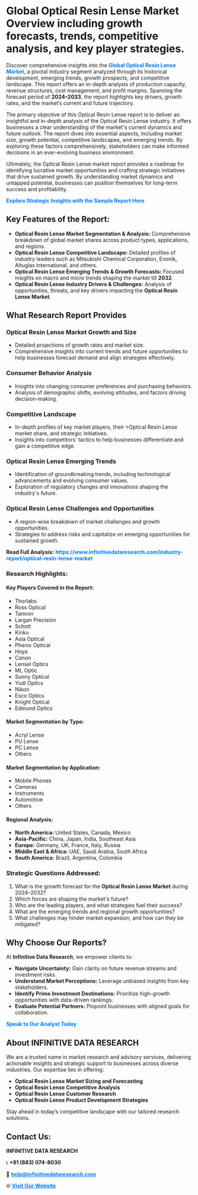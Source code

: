 <h1>Global Optical Resin Lense Market Overview including growth forecasts, trends, competitive analysis, and key player strategies.</h1>
<p>
Discover comprehensive insights into the 
<a href="https://www.infinitivedataresearch.com/industry-report/optical-resin-lense-market" rel="dofollow" style="color: #007BFF; text-decoration: none;"><strong>Global Optical Resin Lense Market</strong></a>, a pivotal industry segment analyzed through its historical development, emerging trends, growth prospects, and competitive landscape. This report offers an in-depth analysis of production capacity, revenue structures, cost management, and profit margins. Spanning the forecast period of <strong>2024–2033</strong>, the report highlights key drivers, growth rates, and the market’s current and future trajectory.
</p>
<p>
The primary objective of this Optical Resin Lense report is to deliver an insightful and in-depth analysis of the Optical Resin Lense industry. It offers businesses a clear understanding of the market's current dynamics and future outlook. The report dives into essential aspects, including market size, growth potential, competitive landscapes, and emerging trends. By exploring these factors comprehensively, stakeholders can make informed decisions in an ever-evolving business environment.
</p>
<p>
Ultimately, the Optical Resin Lense market report provides a roadmap for identifying lucrative market opportunities and crafting strategic initiatives that drive sustained growth. By understanding market dynamics and untapped potential, businesses can position themselves for long-term success and profitability.
</p>
<p>
<a href="https://www.infinitivedataresearch.com/request-sample/reportId=106610" style="color: #007BFF; text-decoration: none;"><strong>Explore Strategic Insights with the Sample Report Here</strong></a>
</p>

<h2>Key Features of the Report:</h2>
<ul>
<li><strong>Optical Resin Lense Market Segmentation & Analysis:</strong> Comprehensive breakdown of global market shares across product types, applications, and regions.</li>
<li><strong>Optical Resin Lense Competitive Landscape:</strong> Detailed profiles of industry leaders such as Mitsubishi Chemical Corporation, Evonik, Altuglas International, and others.</li>
<li><strong>Optical Resin Lense Emerging Trends & Growth Forecasts:</strong> Focused insights on macro and micro trends shaping the market till <strong>2032</strong>.</li>
<li><strong>Optical Resin Lense Industry Drivers & Challenges:</strong> Analysis of opportunities, threats, and key drivers impacting the <strong>Optical Resin Lense Market</strong>.</li>
</ul>

<h2>What Research Report Provides</h2>
<h3>Optical Resin Lense Market Growth and Size</h3>
<ul>
<li>Detailed projections of growth rates and market size.</li>
<li>Comprehensive insights into current trends and future opportunities to help businesses forecast demand and align strategies effectively.</li>
</ul>

<h3>Consumer Behavior Analysis</h3>
<ul>
<li>Insights into changing consumer preferences and purchasing behaviors.</li>
<li>Analysis of demographic shifts, evolving attitudes, and factors driving decision-making.</li>
</ul>

<h3>Competitive Landscape</h3>
<ul>
<li>In-depth profiles of key market players, their >Optical Resin Lense market share, and strategic initiatives.</li>
<li>Insights into competitors' tactics to help businesses differentiate and gain a competitive edge.</li>
</ul>

<h3>Optical Resin Lense Emerging Trends</h3>
<ul>
<li>Identification of groundbreaking trends, including technological advancements and evolving consumer values.</li>
<li>Exploration of regulatory changes and innovations shaping the industry's future.</li>
</ul>

<h3>Optical Resin Lense Challenges and Opportunities</h3>
<ul>
<li>A region-wise breakdown of market challenges and growth opportunities.</li>
<li>Strategies to address risks and capitalize on emerging opportunities for sustained growth.</li>
</ul>
<p><strong>Read Full Analysis:</strong> <a href="https://www.infinitivedataresearch.com/industry-report/optical-resin-lense-market" rel="dofollow" style="color: #007BFF; text-decoration: none;"><strong>https://www.infinitivedataresearch.com/industry-report/optical-resin-lense-market</strong></a></p>
<h3>Research Highlights:</h3>
<h4>Key Players Covered in the Report:</h4>
<ul><li>Thorlabs</li><li>Ross Optical</li><li>Tamron</li><li>Largan Precision</li><li>Schott</li><li>Kinko</li><li>Asia Optical</li><li>Phenix Optical</li><li>Hoya</li><li>Canon</li><li>Lensel Optics</li><li>ML Optic</li><li>Sunny Optical</li><li>Yudi Optics</li><li>Nikon</li><li>Esco Optics</li><li>Knight Optical</li><li>Edmund Optics</li></ul>
<h4>Market Segmentation by Type:</h4>
<ul><li>Acryl Lense</li><li>PU Lense</li><li>PC Lense</li><li>Others</li></ul>
<h4>Market Segmentation by Application:</h4>
<ul><li>Mobile Phones</li><li>Cameras</li><li>Instruments</li><li>Automotive</li><li>Others</li></ul>

<h4>Regional Analysis:</h4>
<ul>
<li><strong>North America:</strong> United States, Canada, Mexico</li>
<li><strong>Asia-Pacific:</strong> China, Japan, India, Southeast Asia</li>
<li><strong>Europe:</strong> Germany, UK, France, Italy, Russia</li>
<li><strong>Middle East & Africa:</strong> UAE, Saudi Arabia, South Africa</li>
<li><strong>South America:</strong> Brazil, Argentina, Colombia</li>
</ul>

<h3>Strategic Questions Addressed:</h3>
<ol>
<li>What is the growth forecast for the <strong>Optical Resin Lense Market</strong> during 2024–2032?</li>
<li>Which forces are shaping the market's future?</li>
<li>Who are the leading players, and what strategies fuel their success?</li>
<li>What are the emerging trends and regional growth opportunities?</li>
<li>What challenges may hinder market expansion, and how can they be mitigated?</li>
</ol>

<h2>Why Choose Our Reports?</h2>
<p>At <strong>Infinitive Data Research</strong>, we empower clients to:</p>
<ul>
<li><strong>Navigate Uncertainty:</strong> Gain clarity on future revenue streams and investment risks.</li>
<li><strong>Understand Market Perceptions:</strong> Leverage unbiased insights from key stakeholders.</li>
<li><strong>Identify Prime Investment Destinations:</strong> Prioritize high-growth opportunities with data-driven rankings.</li>
<li><strong>Evaluate Potential Partners:</strong> Pinpoint businesses with aligned goals for collaboration.</li>
</ul>
<p><a href="https://www.infinitivedataresearch.com/industry-report/optical-resin-lense-market" rel="dofollow" style="color: #007BFF; text-decoration: none;"><strong>Speak to Our Analyst Today</strong></a></p>

<h2>About INFINITIVE DATA RESEARCH</h2>
<p>We are a trusted name in market research and advisory services, delivering actionable insights and strategic support to businesses across diverse industries. Our expertise lies in offering:</p>
<ul>
<li><strong>Optical Resin Lense Market Sizing and Forecasting</strong></li>
<li><strong>Optical Resin Lense Competitive Analysis</strong></li>
<li><strong>Optical Resin Lense Customer Research</strong></li>
<li><strong>Optical Resin Lense Product Development Strategies</strong></li>
</ul>
<p>Stay ahead in today’s competitive landscape with our tailored research solutions.</p>

<h2>Contact Us:</h2>
<p><strong>INFINITIVE DATA RESEARCH</strong></p>
<p>📞 <strong>+91 (883) 074-8030</strong></p>
<p>📧 <strong><a href="mailto:help@infinitivedataresearch.com" style="color: #007BFF;">help@infinitivedataresearch.com</a></strong></p>
<p>🌐 <strong><a href="https://www.infinitivedataresearch.com" rel="dofollow" style="color: #007BFF;">Visit Our Website</a></strong></p>
